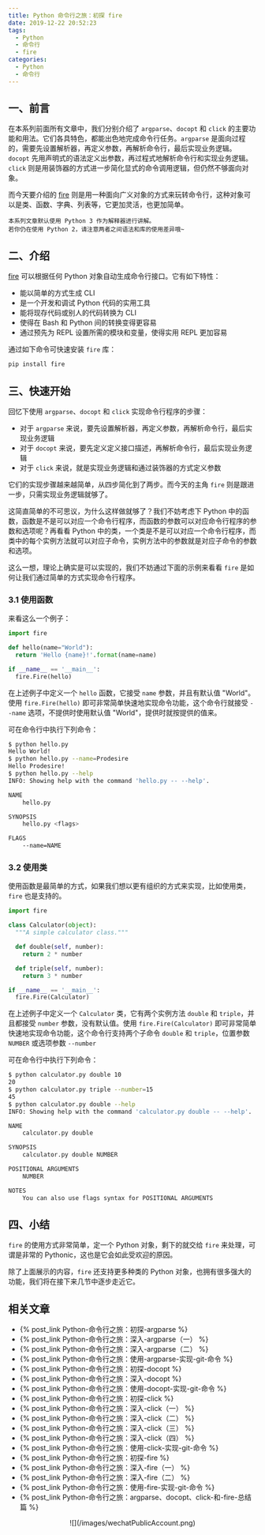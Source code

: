 ```yaml
---
title: Python 命令行之旅：初探 fire
date: 2019-12-22 20:52:23
tags:
  - Python
  - 命令行
  - fire
categories:
  - Python
  - 命令行
---
```


## 一、前言

在本系列前面所有文章中，我们分别介绍了 `argparse`、`docopt` 和 `click` 的主要功能和用法。它们各具特色，都能出色地完成命令行任务。`argparse` 是面向过程的，需要先设置解析器，再定义参数，再解析命令行，最后实现业务逻辑。`docopt` 先用声明式的语法定义出参数，再过程式地解析命令行和实现业务逻辑。`click` 则是用装饰器的方式进一步简化显式的命令调用逻辑，但仍然不够面向对象。

而今天要介绍的 [fire](https://github.com/google/python-fire) 则是用一种面向广义对象的方式来玩转命令行，这种对象可以是类、函数、字典、列表等，它更加灵活，也更加简单。

```
本系列文章默认使用 Python 3 作为解释器进行讲解。
若你仍在使用 Python 2，请注意两者之间语法和库的使用差异哦~
```

<!--more-->

## 二、介绍

[fire](https://github.com/google/python-fire) 可以根据任何 Python 对象自动生成命令行接口。它有如下特性：

- 能以简单的方式生成 CLI
- 是一个开发和调试 Python 代码的实用工具
- 能将现存代码或别人的代码转换为 CLI
- 使得在 Bash 和 Python 间的转换变得更容易
- 通过预先为 REPL 设置所需的模块和变量，使得实用 REPL 更加容易

通过如下命令可快速安装 `fire` 库：

```bash
pip install fire
```

## 三、快速开始

回忆下使用 `argparse`、`docopt` 和 `click` 实现命令行程序的步骤：

- 对于 `argparse` 来说，要先设置解析器，再定义参数，再解析命令行，最后实现业务逻辑
- 对于 `docopt` 来说，要先定义定义接口描述，再解析命令行，最后实现业务逻辑
- 对于 `click` 来说，就是实现业务逻辑和通过装饰器的方式定义参数

它们的实现步骤越来越简单，从四步简化到了两步。而今天的主角 `fire` 则是跟进一步，只需实现业务逻辑就够了。

这简直简单的不可思议，为什么这样做就够了？我们不妨考虑下 Python 中的函数，函数是不是可以对应一个命令行程序，而函数的参数可以对应命令行程序的参数和选项呢？再看看 Python 中的类，一个类是不是可以对应一个命令行程序，而类中的每个实例方法就可以对应子命令，实例方法中的参数就是对应子命令的参数和选项。

这么一想，理论上确实是可以实现的，我们不妨通过下面的示例来看看 `fire` 是如何让我们通过简单的方式实现命令行程序。

### 3.1 使用函数

来看这么一个例子：

```python
import fire

def hello(name="World"):
  return 'Hello {name}!'.format(name=name)

if __name__ == '__main__':
  fire.Fire(hello)
```

在上述例子中定义一个 `hello` 函数，它接受 `name` 参数，并且有默认值 "World"。使用 `fire.Fire(hello)` 即可非常简单快速地实现命令功能，这个命令行就接受 `--name` 选项，不提供时使用默认值 "World"，提供时就按提供的值来。

可在命令行中执行下列命令：

```bash
$ python hello.py
Hello World!
$ python hello.py --name=Prodesire
Hello Prodesire!
$ python hello.py --help
INFO: Showing help with the command 'hello.py -- --help'.

NAME
    hello.py

SYNOPSIS
    hello.py <flags>

FLAGS
    --name=NAME
```

### 3.2 使用类

使用函数是最简单的方式，如果我们想以更有组织的方式来实现，比如使用类，`fire` 也是支持的。

```python
import fire

class Calculator(object):
  """A simple calculator class."""

  def double(self, number):
    return 2 * number

  def triple(self, number):
    return 3 * number

if __name__ == '__main__':
  fire.Fire(Calculator)
```

在上述例子中定义一个 `Calculator` 类，它有两个实例方法 `double` 和 `triple`，并且都接受 `number` 参数，没有默认值。使用 `fire.Fire(Calculator)` 即可非常简单快速地实现命令功能，这个命令行支持两个子命令 `double` 和 `triple`，位置参数 `NUMBER` 或选项参数 `--number`

可在命令行中执行下列命令：

```bash
$ python calculator.py double 10
20
$ python calculator.py triple --number=15
45
$ python calculator.py double --help
INFO: Showing help with the command 'calculator.py double -- --help'.

NAME
    calculator.py double

SYNOPSIS
    calculator.py double NUMBER

POSITIONAL ARGUMENTS
    NUMBER

NOTES
    You can also use flags syntax for POSITIONAL ARGUMENTS
```

## 四、小结

`fire` 的使用方式非常简单，定一个 Python 对象，剩下的就交给 `fire` 来处理，可谓是非常的 Pythonic，这也是它会如此受欢迎的原因。

除了上面展示的内容，`fire` 还支持更多种类的 Python 对象，也拥有很多强大的功能，我们将在接下来几节中逐步走近它。

## 相关文章

- {% post_link Python-命令行之旅：初探-argparse %}
- {% post_link Python-命令行之旅：深入-argparse（一） %}
- {% post_link Python-命令行之旅：深入-argparse（二） %}
- {% post_link Python-命令行之旅：使用-argparse-实现-git-命令 %}
- {% post_link Python-命令行之旅：初探-docopt %}
- {% post_link Python-命令行之旅：深入-docopt %}
- {% post_link Python-命令行之旅：使用-docopt-实现-git-命令 %}
- {% post_link Python-命令行之旅：初探-click %}
- {% post_link Python-命令行之旅：深入-click（一） %}
- {% post_link Python-命令行之旅：深入-click（二） %}
- {% post_link Python-命令行之旅：深入-click（三） %}
- {% post_link Python-命令行之旅：深入-click（四） %}
- {% post_link Python-命令行之旅：使用-click-实现-git-命令 %}
- {% post_link Python-命令行之旅：初探-fire %}
- {% post_link Python-命令行之旅：深入-fire（一） %}
- {% post_link Python-命令行之旅：深入-fire（二） %}
- {% post_link Python-命令行之旅：使用-fire-实现-git-命令 %}
- {% post_link Python-命令行之旅：argparse、docopt、click-和-fire-总结篇 %}

<div align=center>
![](/images/wechatPublicAccount.png)
</div>
